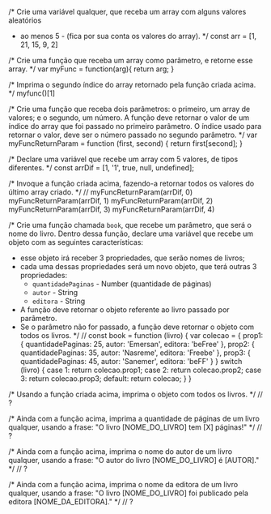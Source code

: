 /*
Crie uma variável qualquer, que receba um array com alguns valores aleatórios
- ao menos 5 - (fica por sua conta os valores do array).
*/
const arr = [1, 21, 15, 9, 2]

/*
Crie uma função que receba um array como parâmetro, e retorne esse array.
*/
var myFunc = function(arg){
  return arg;
}

/*
Imprima o segundo índice do array retornado pela função criada acima.
*/
myfunc()[1]

/*
Crie uma função que receba dois parâmetros: o primeiro, um array de valores; e o
segundo, um número. A função deve retornar o valor de um índice do array que foi passado
no primeiro parâmetro. O índice usado para retornar o valor, deve ser o número passado no
segundo parâmetro.
*/
var myFuncReturnParam = function (first, second) {
  return first[second];
}

/*
Declare uma variável que recebe um array com 5 valores, de tipos diferentes.
*/
const arrDif = [1, '1', true, null, undefined];

/*
Invoque a função criada acima, fazendo-a retornar todos os valores do último
array criado.
*/
// 
myFuncReturnParam(arrDif, 0)
myFuncReturnParam(arrDif, 1)
myFuncReturnParam(arrDif, 2)
myFuncReturnParam(arrDif, 3)
myFuncReturnParam(arrDif, 4)

/*
Crie uma função chamada `book`, que recebe um parâmetro, que será o nome do
livro. Dentro dessa função, declare uma variável que recebe um objeto com as
seguintes características:
- esse objeto irá receber 3 propriedades, que serão nomes de livros;
- cada uma dessas propriedades será um novo objeto, que terá outras 3
propriedades:
    - `quantidadePaginas` - Number (quantidade de páginas)
    - `autor` - String
    - `editora` - String
- A função deve retornar o objeto referente ao livro passado por parâmetro.
- Se o parâmetro não for passado, a função deve retornar o objeto com todos
os livros.
*/
// const book = function (livro) {
    var colecao = {
        prop1: {
            quantidadePaginas: 25,
            autor: 'Emersan',
            editora: 'beFree'
        },
        prop2: {
            quantidadePaginas: 35,
            autor: 'Nasreme',
            editora: 'Freebe'
        },
        prop3: {
            quantidadePaginas: 45,
            autor: 'Sanemer',
            editora: 'beFF'
        }
    }
    switch (livro) {
        case 1:
            return colecao.prop1;
        case 2:
            return colecao.prop2;
        case 3:
            return colecao.prop3;
        default:
            return colecao;
    }
}

/*
Usando a função criada acima, imprima o objeto com todos os livros.
*/
// ?

/*
Ainda com a função acima, imprima a quantidade de páginas de um livro qualquer,
usando a frase:
"O livro [NOME_DO_LIVRO] tem [X] páginas!"
*/
// ?

/*
Ainda com a função acima, imprima o nome do autor de um livro qualquer, usando
a frase:
"O autor do livro [NOME_DO_LIVRO] é [AUTOR]."
*/
// ?

/*
Ainda com a função acima, imprima o nome da editora de um livro qualquer, usando
a frase:
"O livro [NOME_DO_LIVRO] foi publicado pela editora [NOME_DA_EDITORA]."
*/
// ?
